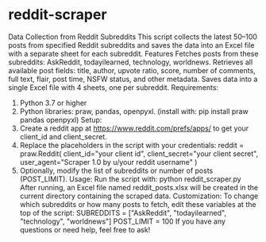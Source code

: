 # reddit-scraper
Data Collection from Reddit Subreddits
This script collects the latest 50–100 posts from specified Reddit subreddits and saves the data into an Excel file with a separate sheet for each subreddit.
Features
Fetches posts from these subreddits: AskReddit, todayilearned, technology, worldnews.
Retrieves all available post fields: title, author, upvote ratio, score, number of comments, full text, flair, post time, NSFW status, and other metadata.
Saves data into a single Excel file with 4 sheets, one per subreddit.
Requirements:
1) Python 3.7 or higher
2) Python libraries: praw, pandas, openpyxl.
(install with: pip install praw pandas openpyxl)
Setup:
1) Create a reddit app at https://www.reddit.com/prefs/apps/ to get your client_id and client_secret.
2) Replace the placeholders in the script with your credentials:
reddit = praw.Reddit(
    client_id="your client id",
    client_secret="your client secret",
    user_agent="Scraper 1.0 by u/your reddit username"
)
3) Optionally, modify the list of subreddits or number of posts (POST_LIMIT).
Usage:
Run the script with:
python reddit_scraper.py
After running, an Excel file named reddit_posts.xlsx will be created in the current directory containing the scraped data.
Customization:
To change which subreddits or how many posts to fetch, edit these variables at the top of the script:
SUBREDDITS = ["AskReddit", "todayilearned", "technology", "worldnews"]
POST_LIMIT = 100
If you have any questions or need help, feel free to ask!
